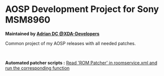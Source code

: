 # AOSP Development Project for Sony MSM8960

**Maintained by [Adrian DC @XDA-Developers](http://forum.xda-developers.com/member.php?u=2233641)**

Common project of my AOSP releases with all needed patches.

<br />

**Automated patcher scripts :** [Read 'ROM Patcher' in roomservice.xml and run the corresponding function ](http://adriandc.github.io/android_development_shell_tools)
